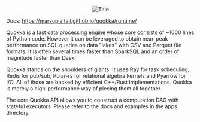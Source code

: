 <p align="center">
  <img src="https://github.com/marsupialtail/quokka/blob/master/docs/quokka-banner.png?raw=true" alt="Title"/>
</p>

Docs: https://marsupialtail.github.io/quokka/runtime/

Quokka is a fast data processing engine whose core consists of ~1000 lines of Python code. However it can be leveraged to obtain near-peak performance on SQL queries on data "lakes" with CSV and Parquet file formats. It is often several times faster than SparkSQL and an order of magnitude faster than Dask.

Quokka stands on the shoulders of giants. It uses Ray for task scheduling, Redis for pub/sub, Polar-rs for relational algebra kernels and Pyarrow for I/O. All of those are backed by efficient C++/Rust implementations. Quokka is merely a high-performance way of piecing them all together.

The core Quokka API allows you to construct a computation DAG with stateful executors. Please refer to the docs and examples in the apps directory.
